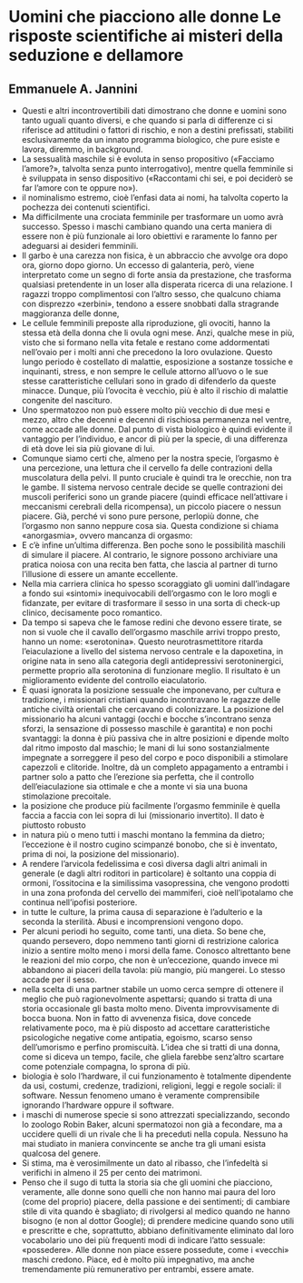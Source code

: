 # Uomini che piacciono alle donne Le risposte scientifiche ai misteri della seduzione e dellamore
## Emmanuele A. Jannini
- Questi e altri incontrovertibili dati dimostrano che donne e uomini sono tanto uguali quanto diversi, e che quando si parla di differenze ci si riferisce ad attitudini o fattori di rischio, e non a destini prefissati, stabiliti esclusivamente da un innato programma biologico, che pure esiste e lavora, diremmo, in background.
- La sessualità maschile si è evoluta in senso propositivo («Facciamo l’amore?», talvolta senza punto interrogativo), mentre quella femminile si è sviluppata in senso dispositivo («Raccontami chi sei, e poi deciderò se far l’amore con te oppure no»).
- il nominalismo estremo, cioè l’enfasi data ai nomi, ha talvolta coperto la pochezza dei contenuti scientifici.
- Ma difficilmente una crociata femminile per trasformare un uomo avrà successo. Spesso i maschi cambiano quando una certa maniera di essere non è più funzionale ai loro obiettivi e raramente lo fanno per adeguarsi ai desideri femminili.
- Il garbo è una carezza non fisica, è un abbraccio che avvolge ora dopo ora, giorno dopo giorno. Un eccesso di galanteria, però, viene interpretato come un segno di forte ansia da prestazione, che trasforma qualsiasi pretendente in un loser alla disperata ricerca di una relazione. I ragazzi troppo complimentosi con l’altro sesso, che qualcuno chiama con disprezzo «zerbini», tendono a essere snobbati dalla stragrande maggioranza delle donne,
- Le cellule femminili preposte alla riproduzione, gli ovociti, hanno la stessa età della donna che li ovula ogni mese. Anzi, qualche mese in più, visto che si formano nella vita fetale e restano come addormentati nell’ovaio per i molti anni che precedono la loro ovulazione. Questo lungo periodo è costellato di malattie, esposizione a sostanze tossiche e inquinanti, stress, e non sempre le cellule attorno all’uovo o le sue stesse caratteristiche cellulari sono in grado di difenderlo da queste minacce. Dunque, più l’ovocita è vecchio, più è alto il rischio di malattie congenite del nascituro.
- Uno spermatozoo non può essere molto più vecchio di due mesi e mezzo, altro che decenni e decenni di rischiosa permanenza nel ventre, come accade alle donne. Dal punto di vista biologico è quindi evidente il vantaggio per l’individuo, e ancor di più per la specie, di una differenza di età dove lei sia più giovane di lui.
- Comunque siamo certi che, almeno per la nostra specie, l’orgasmo è una percezione, una lettura che il cervello fa delle contrazioni della muscolatura della pelvi. Il punto cruciale è quindi tra le orecchie, non tra le gambe. Il sistema nervoso centrale decide se quelle contrazioni dei muscoli periferici sono un grande piacere (quindi efficace nell’attivare i meccanismi cerebrali della ricompensa), un piccolo piacere o nessun piacere. Già, perché vi sono pure persone, perlopiù donne, che l’orgasmo non sanno neppure cosa sia. Questa condizione si chiama «anorgasmia», ovvero mancanza di orgasmo:
- E c’è infine un’ultima differenza. Ben poche sono le possibilità maschili di simulare il piacere. Al contrario, le signore possono archiviare una pratica noiosa con una recita ben fatta, che lascia al partner di turno l’illusione di essere un amante eccellente.
- Nella mia carriera clinica ho spesso scoraggiato gli uomini dall’indagare a fondo sui «sintomi» inequivocabili dell’orgasmo con le loro mogli e fidanzate, per evitare di trasformare il sesso in una sorta di check-up clinico, decisamente poco romantico.
- Da tempo si sapeva che le famose redini che devono essere tirate, se non si vuole che il cavallo dell’orgasmo maschile arrivi troppo presto, hanno un nome: «serotonina». Questo neurotrasmettitore ritarda l’eiaculazione a livello del sistema nervoso centrale e la dapoxetina, in origine nata in seno alla categoria degli antidepressivi serotoninergici, permette proprio alla serotonina di funzionare meglio. Il risultato è un miglioramento evidente del controllo eiaculatorio.
- È quasi ignorata la posizione sessuale che imponevano, per cultura e tradizione, i missionari cristiani quando incontravano le ragazze delle antiche civiltà orientali che cercavano di colonizzare. La posizione del missionario ha alcuni vantaggi (occhi e bocche s’incontrano senza sforzi, la sensazione di possesso maschile è garantita) e non pochi svantaggi: la donna è più passiva che in altre posizioni e dipende molto dal ritmo imposto dal maschio; le mani di lui sono sostanzialmente impegnate a sorreggere il peso del corpo e poco disponibili a stimolare capezzoli e clitoride. Inoltre, dà un completo appagamento a entrambi i partner solo a patto che l’erezione sia perfetta, che il controllo dell’eiaculazione sia ottimale e che a monte vi sia una buona stimolazione precoitale.
- la posizione che produce più facilmente l’orgasmo femminile è quella faccia a faccia con lei sopra di lui (missionario invertito). Il dato è piuttosto robusto
- in natura più o meno tutti i maschi montano la femmina da dietro; l’eccezione è il nostro cugino scimpanzé bonobo, che si è inventato, prima di noi, la posizione del missionario).
- A rendere l’arvicola fedelissima e così diversa dagli altri animali in generale (e dagli altri roditori in particolare) è soltanto una coppia di ormoni, l’ossitocina e la similissima vasopressina, che vengono prodotti in una zona profonda del cervello dei mammiferi, cioè nell’ipotalamo che continua nell’ipofisi posteriore.
- in tutte le culture, la prima causa di separazione è l’adulterio e la seconda la sterilità. Abusi e incomprensioni vengono dopo.
- Per alcuni periodi ho seguito, come tanti, una dieta. So bene che, quando persevero, dopo nemmeno tanti giorni di restrizione calorica inizio a sentire molto meno i morsi della fame. Conosco altrettanto bene le reazioni del mio corpo, che non è un’eccezione, quando invece mi abbandono ai piaceri della tavola: più mangio, più mangerei. Lo stesso accade per il sesso.
- nella scelta di una partner stabile un uomo cerca sempre di ottenere il meglio che può ragionevolmente aspettarsi; quando si tratta di una storia occasionale gli basta molto meno. Diventa improvvisamente di bocca buona. Non in fatto di avvenenza fisica, dove concede relativamente poco, ma è più disposto ad accettare caratteristiche psicologiche negative come antipatia, egoismo, scarso senso dell’umorismo e perfino promiscuità. L’idea che si tratti di una donna, come si diceva un tempo, facile, che gliela farebbe senz’altro scartare come potenziale compagna, lo sprona di più.
- biologia è solo l’hardware, il cui funzionamento è totalmente dipendente da usi, costumi, credenze, tradizioni, religioni, leggi e regole sociali: il software. Nessun fenomeno umano è veramente comprensibile ignorando l’hardware oppure il software.
- i maschi di numerose specie si sono attrezzati specializzando, secondo lo zoologo Robin Baker, alcuni spermatozoi non già a fecondare, ma a uccidere quelli di un rivale che li ha preceduti nella copula. Nessuno ha mai studiato in maniera convincente se anche tra gli umani esista qualcosa del genere.
- Si stima, ma è verosimilmente un dato al ribasso, che l’infedeltà si verifichi in almeno il 25 per cento dei matrimoni.
- Penso che il sugo di tutta la storia sia che gli uomini che piacciono, veramente, alle donne sono quelli che non hanno mai paura del loro (come del proprio) piacere, della passione e dei sentimenti; di cambiare stile di vita quando è sbagliato; di rivolgersi al medico quando ne hanno bisogno (e non al dottor Google); di prendere medicine quando sono utili e prescritte e che, soprattutto, abbiano definitivamente eliminato dal loro vocabolario uno dei più frequenti modi di indicare l’atto sessuale: «possedere». Alle donne non piace essere possedute, come i «vecchi» maschi credono. Piace, ed è molto più impegnativo, ma anche tremendamente più remunerativo per entrambi, essere amate.
